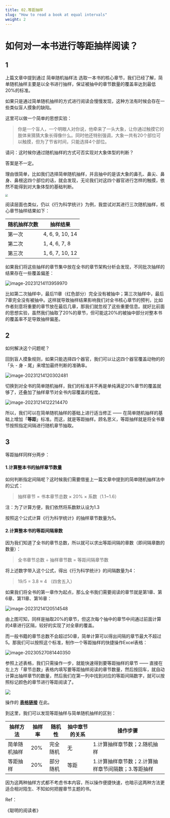 ```yaml
---
title: 02.等距抽样
slug: "How to read a book at equal intervals"
weight: 2
---
```


# 如何对一本书进行等距抽样阅读？

## 1

上篇文章中提到通过 简单随机抽样法 选取一本书的核心章节，我们已经了解，简单随机抽样主要是以全书进行抽样，保证被抽中的章节数量的覆盖率达到最低20%的标准。

如果只是通过简单随机抽样的方式进行阅读会慢慢发现，这种方法有时候会存在一些类似盲人摸象的缺陷。

这里可以做一个简单的思想实验：

> 你是一个盲人，一个明眼人对你说，他牵来了一头大象，让你通过触摸它的肢体来猜猜大象长得像什么。同时他还特别强调，大象一共有20个部位可以触摸，但为了节省时间，只能选择4个部位。
>

请问：这时候你通过随机抽样的方式可否实现对大象体型的判断？

答案是不一定。

理由很简单，比如我们选择简单随机抽样，并且抽中的是该大象的鼻孔、鼻尖、鼻身、鼻根这四个部位的话，就会发现，无论我们对这四个器官进行怎样的触摸，依然不能得到对大象体型的基础判断。

<img src="https://pbox.online/202312141123676.png" style="zoom:50%;" />

阅读层面也类似，仍以《行为科学统计》为例，我尝试对其进行三次随机抽样，核心章节抽样结果如下：

| 随机抽样次数 | 抽样结果        |
| ------------ | --------------- |
| 第一次       | 4, 6, 9, 10, 14 |
| 第二次       | 1, 4, 6, 7, 8   |
| 第三次       | 1, 6, 7, 10, 12 |

如果我们将这些抽样的章节集中放在全书的章节架构分析会发现，不同批次抽样的结果存在一些覆盖偏差：

![image-20231214113959970](https://pbox.online/202312141140019.png)

比如第二次抽样中，最后11章（红色部分）完全没有被抽中；第三次抽样中，最后7章完全没有被抽中。这样就导致抽样结果影响我们对全书核心章节的预判，比如作者刻意将重要的章节放在最后几章，那我们就忽视了这些重要信息。就好比前面的思想实验，虽然我们抽取了20%的章节，但可能这20%的被抽中部分对整本书的覆盖率不足导致抽样偏差。

## 2

如何解决这个问题呢？

回到盲人摸象规则，如果只能选择四个器官，我们可以让这四个器官覆盖动物的的「头 - 身 - 尾」来增加最终判断的准确率。

![image-20231214120302481](https://pbox.online/202312141203506.png)

切换到对全书的简单随机抽样，我们的标准并不再是单纯满足20%章节的覆盖就够了，还叠加了抽样章节对全书内容覆盖的程度。

![image-20231214122214470](https://pbox.online/202312141222519.png)

所以，我们可以在简单随机抽样的基础上进行适当修正 —— 在简单随机抽样的基础上增加「**等距**」标准。而这，就是等距抽样。顾名思义，等距抽样就是将全书章节按照指定间隔进行随机章节抽取。

## 3

等距抽样同样分两步：

#### 1.计算整本书的抽样章节数量

如何判断指定间隔呢？这时候我们需要借鉴上一篇文章中提到的简单随机抽样法中的公式：

> 抽样章节 = 书本章节总数 × 20% × 系数（1.1~1.6）

注：为了计算方便，我们依然将系数默认设为1.3

按照这个公式计算《行为科学统计》的抽样章节数量为5。

#### 2.计算整本书的等距间隔章数

因为我们知道了全书的章节总数，所以就可以求出等距间隔的章数（即间隔章数的数量）：

> 全书章节总数 ÷ 抽样章节数 = 等距间隔章节数

将上述数字带入这个公式，得出《行为科学统计》的间隔数量为4：

> 19/5 = 3.8 ≈ 4 （四舍五入）

如果我们将全书的第一章作为起点，那么全书我们需要阅读的章节就是第1章、第6章、第11章、第16章：

![image-20231214120514548](https://pbox.online/202312141205607.png)

由上图可知，同样是抽取20%的章节，但这次每个抽中的章节中间通过前面计算的4章进行区隔，较好的实现了对全章的覆盖。

而一般书籍的章节总数不会超过50章，简单计算可以得出间隔的章节最大不超过5。那我们可以按照这个标准，制作一个等距抽样的快捷操作Excel表格：

![image-20230527081440350](https://pbox.online/202305270814371.png)

参照上述表格，我们只需操作一步，就能快速得到要等距抽样的章节 —— 直接在左上方「章节总数」表格内填写要等距抽样阅读的章节数量，然后按回车，就自动计算出抽样章节的数量，然后我们在第一列中找到对应的等距间隔数字，就可以按照标记颜色的章节进行等距阅读了。

![](https://pbox.online/202312111545793.gif)

操作的 [**表格链接**](https://docs.qq.com/sheet/DQWtTUlROcWRkWGFj?tab=BB08J2) 在此。

到这里，我们可以发现等距抽样与简单随机抽样的区别：

| 抽样方法     | 抽样率 | 随机性   | 抽中章节的关系 | 操作步骤                                           |
| ------------ | ------ | -------- | -------------- | -------------------------------------------------- |
| 简单随机抽样 | 20%    | 完全随机 | 无             | 1.计算抽样章节数；2.随机抽样                       |
| 等距抽样     | 20%    | 部分随机 | 等距           | 1.计算抽样章节数；2.计算抽样章节间隔数；3.等距抽样 |

因为这两种抽样方式都不考虑书本内容，所以操作便捷快速，也暗示这两种方法更适合相对陌生、不知如何把握章节主题的书。



Ref：

《聪明的阅读者》
